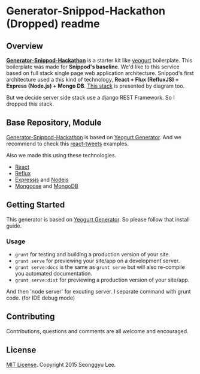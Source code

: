 # **Generator-Snippod-Hackathon (Dropped)** readme

## Overview

[**Generator-Snippod-Hackathon**](https://github.com/shalomeir/generator-snippod-hackathon) is a starter kit like [yeogurt](https://github.com/larsonjj/generator-yeogurt) boilerplate. This boilerplate was made for **Snippod's baseline**.
We'd like to this service based on full stack single page web application architecture.
Snippod's first architecture used a this kind of technology, **React + Flux (RefluxJS) + Express (Node.js) + Mongo DB**.
[This stack](http://www.gliffy.com/go/publish/7401617) is presented by diagram too.

But we decide server side stack use a django REST Framework. So I dropped this stack. 

## Base Repository, Module

[Generator-Snippod-Hackathon](https://github.com/shalomeir/generator-snippod-hackathon) is based on [Yeogurt Generator](https://github.com/larsonjj/generator-yeogurt). 
And we recommend to check this [react-tweets](https://github.com/scotch-io/react-tweets) examples.

Also we made this using these technologies.

* [React](http://facebook.github.io/react/)
* [Reflux](https://github.com/spoike/refluxjs)
* [Expressjs](http://expressjs.com/) and [Nodejs](http://nodejs.org/)
* [Mongoose](http://mongoosejs.com/) and [MongoDB](http://www.mongodb.org/)

## Getting Started

This generator is based on [Yeogurt Generator](https://github.com/larsonjj/generator-yeogurt). So please follow that install guide.

### Usage

- `grunt` for testing and building a production version of your site.
- `grunt serve` for previewing your site/app on a development server.
- `grunt serve:docs` is the same as `grunt serve` but will also re-compile you automated documentation.
- `grunt serve:dist` for previewing a production version of your site/app.

And then 'node server' for excuting server. I separate command with grunt code. (for IDE debug mode) 

## Contributing

Contributions, questions and comments are all welcome and encouraged.

## License
[MIT License]().
Copyright 2015 Seonggyu Lee.




